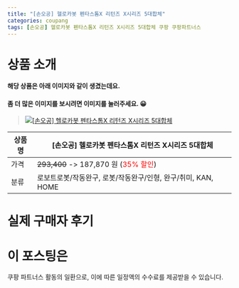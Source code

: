 ```yaml
---
title: "[손오공] 헬로카봇 펜타스톰X 리턴즈 X시리즈 5대합체"
categories: coupang
tags: [손오공] 헬로카봇 펜타스톰X 리턴즈 X시리즈 5대합체 쿠팡 쿠팡파트너스
---
```

# 상품 소개
#### 해당 상품은 아래 이미지와 같이 생겼는데요. 
#### 좀 더 많은 이미지를 보시려면 이미지를 눌러주세요. 😀
> [![[손오공] 헬로카봇 펜타스톰X 리턴즈 X시리즈 5대합체](https://static.coupangcdn.com/image/affiliate/banner/921b6084ecccf0c9f560ddfb6757f9f4@2x.jpg)](https://coupa.ng/bPlzum)

상품명 | [손오공] 헬로카봇 펜타스톰X 리턴즈 X시리즈 5대합체
-------|-------
가격 | ~~293,400~~ -> 187,870 원 (<span style="color:red">35% 할인</span>)
분류 | 로보트로봇/작동완구, 로봇/작동완구/인형, 완구/취미, KAN, HOME

# 실제 구매자 후기

# 이 포스팅은
쿠팡 파트너스 활동의 일환으로, 이에 따른 일정액의 수수료를 제공받을 수 있습니다.


